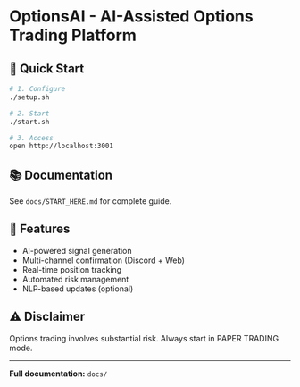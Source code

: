 # OptionsAI - AI-Assisted Options Trading Platform

## 🚀 Quick Start

```bash
# 1. Configure
./setup.sh

# 2. Start
./start.sh

# 3. Access
open http://localhost:3001
```

## 📚 Documentation

See `docs/START_HERE.md` for complete guide.

## 🎯 Features

- AI-powered signal generation
- Multi-channel confirmation (Discord + Web)
- Real-time position tracking
- Automated risk management
- NLP-based updates (optional)

## ⚠️ Disclaimer

Options trading involves substantial risk. Always start in PAPER TRADING mode.

---

**Full documentation:** `docs/`
